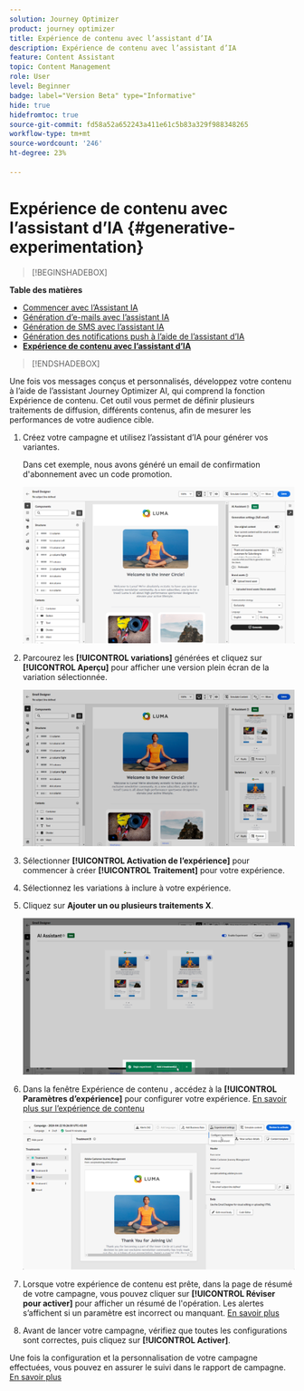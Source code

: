 ```yaml
---
solution: Journey Optimizer
product: journey optimizer
title: Expérience de contenu avec l’assistant d’IA
description: Expérience de contenu avec l’assistant d’IA
feature: Content Assistant
topic: Content Management
role: User
level: Beginner
badge: label="Version Beta" type="Informative"
hide: true
hidefromtoc: true
source-git-commit: fd58a52a652243a411e61c5b83a329f988348265
workflow-type: tm+mt
source-wordcount: '246'
ht-degree: 23%

---
```


# Expérience de contenu avec l’assistant d’IA {#generative-experimentation}

>[!BEGINSHADEBOX]

**Table des matières**

* [Commencer avec l’Assistant IA](gs-generative.md)
* [Génération d’e-mails avec l’assistant IA](generative-email.md)
* [Génération de SMS avec l’assistant IA](generative-sms.md)
* [Génération des notifications push à l’aide de l’assistant d’IA](generative-push.md)
* **[Expérience de contenu avec l’assistant d’IA](generative-experimentation.md)**

>[!ENDSHADEBOX]

Une fois vos messages conçus et personnalisés, développez votre contenu à l’aide de l’assistant Journey Optimizer AI, qui comprend la fonction Expérience de contenu. Cet outil vous permet de définir plusieurs traitements de diffusion, différents contenus, afin de mesurer les performances de votre audience cible.

1. Créez votre campagne et utilisez l’assistant d’IA pour générer vos variantes.

   Dans cet exemple, nous avons généré un email de confirmation d&#39;abonnement avec un code promotion.

   ![](assets/experiment-genai-1.png)

1. Parcourez les **[!UICONTROL variations]** générées et cliquez sur **[!UICONTROL Aperçu]** pour afficher une version plein écran de la variation sélectionnée.

   ![](assets/experiment-genai-2.png)

1. Sélectionner **[!UICONTROL Activation de l’expérience]** pour commencer à créer **[!UICONTROL Traitement]** pour votre expérience.

1. Sélectionnez les variations à inclure à votre expérience.

1. Cliquez sur **Ajouter un ou plusieurs traitements X**.

   ![](assets/experiment-genai-3.png)

1. Dans la fenêtre Expérience de contenu , accédez à la **[!UICONTROL Paramètres d’expérience]** pour configurer votre expérience. [En savoir plus sur l’expérience de contenu](../campaigns/content-experiment.md)

   ![](assets/experiment-genai-4.png)

1. Lorsque votre expérience de contenu est prête, dans la page de résumé de votre campagne, vous pouvez cliquer sur **[!UICONTROL Réviser pour activer]** pour afficher un résumé de l&#39;opération. Les alertes s’affichent si un paramètre est incorrect ou manquant. [En savoir plus](../campaigns/content-experiment.md#treatment-experiment)

1. Avant de lancer votre campagne, vérifiez que toutes les configurations sont correctes, puis cliquez sur **[!UICONTROL Activer]**.

Une fois la configuration et la personnalisation de votre campagne effectuées, vous pouvez en assurer le suivi dans le rapport de campagne. [En savoir plus](../reports/campaign-global-report.md)
